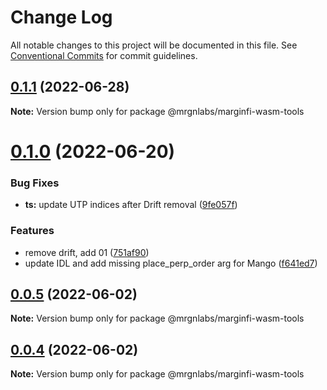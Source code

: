 # Change Log

All notable changes to this project will be documented in this file.
See [Conventional Commits](https://conventionalcommits.org) for commit guidelines.

## [0.1.1](https://github.com/mrgnlabs/marginfi-sdk/compare/@mrgnlabs/marginfi-wasm-tools@0.1.0...@mrgnlabs/marginfi-wasm-tools@0.1.1) (2022-06-28)

**Note:** Version bump only for package @mrgnlabs/marginfi-wasm-tools





# [0.1.0](https://github.com/mrgnlabs/marginfi-sdk/compare/@mrgnlabs/marginfi-wasm-tools@0.0.5...@mrgnlabs/marginfi-wasm-tools@0.1.0) (2022-06-20)


### Bug Fixes

* **ts:** update UTP indices after Drift removal ([9fe057f](https://github.com/mrgnlabs/marginfi-sdk/commit/9fe057f04a1ec145856edb4a2652ad3564e61dc8))


### Features

* remove drift, add 01 ([751af90](https://github.com/mrgnlabs/marginfi-sdk/commit/751af903faf3b5eae3b8091af90027794757a170))
* update IDL and add missing place_perp_order arg for Mango ([f641ed7](https://github.com/mrgnlabs/marginfi-sdk/commit/f641ed7c65f676b97c4421d6207e10057936822d))





## [0.0.5](https://github.com/mrgnlabs/marginfi-sdk/compare/@mrgnlabs/marginfi-wasm-tools@0.0.4...@mrgnlabs/marginfi-wasm-tools@0.0.5) (2022-06-02)

**Note:** Version bump only for package @mrgnlabs/marginfi-wasm-tools





## [0.0.4](https://github.com/mrgnlabs/marginfi-sdk/compare/@mrgnlabs/marginfi-wasm-tools@0.0.3...@mrgnlabs/marginfi-wasm-tools@0.0.4) (2022-06-02)

**Note:** Version bump only for package @mrgnlabs/marginfi-wasm-tools
